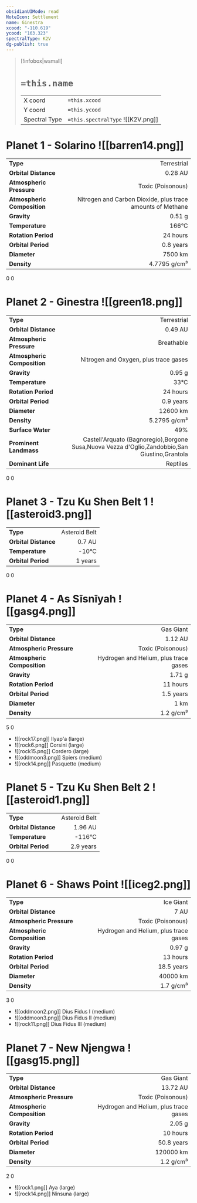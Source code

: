 ```yaml
---
obsidianUIMode: read
NoteIcon: Settlement
name: Ginestra
xcood: "-110.619"
ycood: "163.323"
spectralType: K2V
dg-publish: true
---
```

> [!infobox|wsmall]
> # `=this.name`
> | | |
> | - | - |
> | X coord | `=this.xcood` |
> | Y coord| `=this.ycood` |
> | Spectral Type | `=this.spectralType` ![[K2V.png]] |

# Planet 1 - Solarino ![[barren14.png]]
|                             |                           |
| --------------------------- | -------------------------:|
| **Type**                    |             Terrestrial |
| **Orbital Distance**        |   0.28 AU |
| **Atmospheric Pressure**    |       Toxic (Poisonous) |
| **Atmospheric Composition** |      Nitrogen and Carbon Dioxide, plus trace amounts of Methane |
| **Gravity**                 |        0.51 g |
| **Temperature**             |    166°C |
| **Rotation Period**         |  24 hours |
| **Orbital Period** | 0.8 years |
| **Diameter**                |      7500 km | 
| **Density**                 |    4.7795 g/cm³ |



0
0



# Planet 2 - Ginestra ![[green18.png]]
|                             |                           |
| --------------------------- | -------------------------:|
| **Type**                    |             Terrestrial |
| **Orbital Distance**        |   0.49 AU |
| **Atmospheric Pressure**    |       Breathable |
| **Atmospheric Composition** |      Nitrogen and Oxygen, plus trace gases |
| **Gravity**                 |        0.95 g |
| **Temperature**             |    33°C |
| **Rotation Period**         |  24 hours |
| **Orbital Period** | 0.9 years |
| **Diameter**                |      12600 km | 
| **Density**                 |    5.2795 g/cm³ |
| **Surface Water**           |           49% | 
| **Prominent Landmass**      |         Castell'Arquato (Bagnoregio),Borgone Susa,Nuova Vezza d'Oglio,Zandobbio,San Giustino,Grantola | 
| **Dominant Life**           |         Reptiles |



0
0



# Planet 3 - Tzu Ku Shen Belt 1 ![[asteroid3.png]]
|                             |                           |
| --------------------------- | -------------------------:|
| **Type**                    |             Asteroid Belt |
| **Orbital Distance**        |   0.7 AU |
| **Temperature**             |    -10°C |
| **Orbital Period** | 1 years |



0
0



# Planet 4 - As Sīsnīyah ![[gasg4.png]]
|                             |                           |
| --------------------------- | -------------------------:|
| **Type**                    |             Gas Giant |
| **Orbital Distance**        |   1.12 AU |
| **Atmospheric Pressure**    |       Toxic (Poisonous) |
| **Atmospheric Composition** |      Hydrogen and Helium, plus trace gases |
| **Gravity**                 |        1.71 g |
| **Rotation Period**         |  11 hours |
| **Orbital Period** | 1.5 years |
| **Diameter**                |      1 km | 
| **Density**                 |    1.2 g/cm³ |



5
0

- ![[rock17.png]] Ilyap'a (large)
- ![[rock6.png]] Corsini (large)
- ![[rock15.png]] Cordero (large)
- ![[oddmoon3.png]] Spiers (medium)
- ![[rock14.png]] Pasquetto (medium)


# Planet 5 - Tzu Ku Shen Belt 2 ![[asteroid1.png]]
|                             |                           |
| --------------------------- | -------------------------:|
| **Type**                    |             Asteroid Belt |
| **Orbital Distance**        |   1.96 AU |
| **Temperature**             |    -116°C |
| **Orbital Period** | 2.9 years |



0
0



# Planet 6 - Shaws Point ![[iceg2.png]]
|                             |                           |
| --------------------------- | -------------------------:|
| **Type**                    |             Ice Giant |
| **Orbital Distance**        |   7 AU |
| **Atmospheric Pressure**    |       Toxic (Poisonous) |
| **Atmospheric Composition** |      Hydrogen and Helium, plus trace gases |
| **Gravity**                 |        0.97 g |
| **Rotation Period**         |  13 hours |
| **Orbital Period** | 18.5 years |
| **Diameter**                |      40000 km | 
| **Density**                 |    1.7 g/cm³ |



3
0

- ![[oddmoon2.png]] Dius Fidus I (medium)
- ![[oddmoon3.png]] Dius Fidus II (medium)
- ![[rock11.png]] Dius Fidus III (medium)


# Planet 7 - New Njengwa ![[gasg15.png]]
|                             |                           |
| --------------------------- | -------------------------:|
| **Type**                    |             Gas Giant |
| **Orbital Distance**        |   13.72 AU |
| **Atmospheric Pressure**    |       Toxic (Poisonous) |
| **Atmospheric Composition** |      Hydrogen and Helium, plus trace gases |
| **Gravity**                 |        2.05 g |
| **Rotation Period**         |  10 hours |
| **Orbital Period** | 50.8 years |
| **Diameter**                |      120000 km | 
| **Density**                 |    1.2 g/cm³ |



2
0

- ![[rock1.png]] Aya (large)
- ![[rock14.png]] Ninsuna (large)


